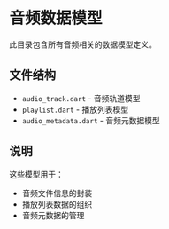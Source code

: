 # 音频数据模型

此目录包含所有音频相关的数据模型定义。

## 文件结构

- `audio_track.dart` - 音频轨道模型
- `playlist.dart` - 播放列表模型
- `audio_metadata.dart` - 音频元数据模型

## 说明

这些模型用于：
- 音频文件信息的封装
- 播放列表数据的组织
- 音频元数据的管理 